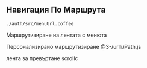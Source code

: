 ## Навигация По Маршрута

`./auth/src/menuUrl.coffee`

Маршрутизиране на лентата с менюта

Персонализирано маршрутизиране
@3-/urlli/Path.js

лента за превъртане
scrollc